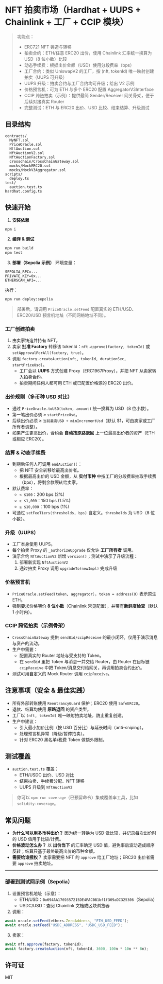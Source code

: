 
# NFT 拍卖市场（Hardhat + UUPS + Chainlink + 工厂 + CCIP 模块）

> 功能点：
> - ERC721 NFT 铸造与转移
> - 拍卖合约：ETH/任意 ERC20 出价，使用 Chainlink 汇率统一换算为 USD（8 位小数）比较
> - 动态手续费：根据出价金额（USD）使用分段费率（bps）
> - 工厂合约：类似 UniswapV2 的工厂，按 (nft, tokenId) 唯一映射创建拍卖（UUPS 可升级）
> - UUPS 升级：拍卖合约与工厂合约均可升级；给出 V2 示例
> - 价格预言机：可为 ETH 与多个 ERC20 配置 AggregatorV3Interface
> - CCIP 跨链拍卖（示例）：提供最简 Sender/Receiver 网关骨架，便于后续对接真实 Router
> - 完整测试：ETH 与 ERC20 出价、USD 比较、结束结算、升级测试

## 目录结构
```
contracts/
  MyNFT.sol
  PriceOracle.sol
  NftAuction.sol
  NftAuctionV2.sol
  NftAuctionFactory.sol
  crosschain/CrossChainGateway.sol
  mocks/MockERC20.sol
  mocks/MockV3Aggregator.sol
scripts/
  deploy.ts
test/
  auction.test.ts
hardhat.config.ts
```

## 快速开始

1. **安装依赖**
```bash
npm i
```

2. **编译 & 测试**
```bash
npm run build
npm test
```

3. **部署（Sepolia 示例）**
环境变量：
```
SEPOLIA_RPC=...
PRIVATE_KEY=0x...
ETHERSCAN_API=...
```
执行：
```bash
npm run deploy:sepolia
```
> 部署后，请调用 `PriceOracle.setFeed` 配置真实的 ETH/USD、ERC20/USD 预言机地址（不同网络地址不同）。

### 工厂创建拍卖
1. 由卖家铸造并持有 NFT。
2. 卖家 **批准 Factory** 转移该 tokenId：`nft.approve(factory, tokenId)` 或 `setApprovalForAll(factory, true)`。
3. 调用 `factory.createAuction(nft, tokenId, durationSec, startPriceUsd)`。
   - 工厂会以 **UUPS** 方式创建 Proxy（ERC1967Proxy），并把 NFT 从卖家转入拍卖合约。
   - 拍卖期间任何人都可用 ETH 或已配置价格源的 ERC20 出价。

### 出价规则（多币种 USD 对比）
- 通过 `PriceOracle.toUSD(token, amount)` 统一换算为 USD（8 位小数）。
- 第一笔出价必须 ≥ `startPriceUsd`。
- 后续出价必须 ≥ `当前最高USD + minIncrementUsd`（默认 $1，可由卖家或工厂所有者调整）。
- 如果产生更高出价，合约会 **自动按原路退回** 上一位最高出价者的资产（ETH 或相应 ERC20）。

### 结算 & 动态手续费
- 到期后任何人可调用 `endAuction()`：
  - 把 NFT 安全转移给最高出价者。
  - 根据最高出价的 USD 金额，从 **实付币种** 中按工厂的分段费率抽取手续费（bps），将剩余款项转给卖家。
- 默认费率：
  - `< $100`：200 bps (2%)
  - `≥ $1,000`：150 bps (1.5%)
  - `≥ $10,000`：100 bps (1%)
- 可通过 `setFeeTiers(thresholds, bps)` 自定义。`thresholds` 为 USD（8 位小数）。

### 升级（UUPS）
- 工厂本身使用 UUPS。
- 每个拍卖 Proxy 的 `_authorizeUpgrade` 仅允许 **工厂所有者** 调用。
- 演示合约 `NftAuctionV2` 新增 `version()`；测试中演示了升级流程：
  1. 部署新实现 `NftAuctionV2`
  2. 通过拍卖 Proxy 调用 `upgradeTo(newImpl)` 完成升级

### 价格预言机
- `PriceOracle.setFeed(token, aggregator)`，`token = address(0)` 表示原生 ETH。
- 强制要求价格喂价 **8 位小数**（Chainlink 常见配置），并带有**新鲜度检查**（默认 1 小时内）。

### CCIP 跨链拍卖（示例骨架）
- `CrossChainGateway` 提供 `sendBid/ccipReceive` 的最小闭环，仅用于演示消息与资产的流动。
- 生产中需要：
  - 配置真实的 Router 地址与受支持的 Token。
  - 在 `sendBid` 里把 Token 与消息一并交给 Router，由 Router 在目标链 `ccipReceive` 中把 Token/消息交付给网关，再调用拍卖合约出价。
- 测试可用自定义的 Mock Router 调用 `ccipReceive`。

## 注意事项（安全 & 最佳实践）
- 所有外部转账使用 `ReentrancyGuard` 保护；ERC20 使用 `SafeERC20`。
- 退款、结算均使用 **原路退回** 的资产类型。
- 工厂以 `(nft, tokenId)` 唯一映射拍卖地址，防止重复创建。
- 生产中建议：
  - 引入最小加价比例（按 USD 百分比）与延长时间（anti-sniping）。
  - 处理预言机异常（降级/暂停拍卖）。
  - 针对 ERC20 黑名单/税费 Token 做额外限制。

## 测试覆盖
- `auction.test.ts` 覆盖：
  - ETH/USDC 出价、USD 对比
  - 结束拍卖、手续费分配、NFT 转移
  - UUPS 升级到 `NftAuctionV2`
> 你可以 `npm run coverage`（已预留命令）集成覆盖率工具，比如 `solidity-coverage`。

## 常见问题
- **为什么可以用多币种出价？** 因为统一转换为 USD 做比较，并记录每次出价时的 USD 值用于比较/计费。
- **价格波动怎么办？** 以 **出价当下** 的汇率确定 USD 值，避免事后波动造成顺序反转；结算只基于最终最高出价的币种金额。
- **需要给谁授权？** 卖家需要把 NFT 的 `approve` 给工厂地址；ERC20 出价者需要 `approve` 拍卖地址。

---

### 部署到测试网示例（Sepolia）
1. 设置预言机地址（示意）：
   - ETH/USD：`0x694AA1769357215DE4FAC081bf1f309aDC325306`（Sepolia）
   - USDC/USD：查阅 Chainlink 文档或区块浏览器
2. 调用：
```ts
await oracle.setFeed(ethers.ZeroAddress, "ETH_USD_FEED");
await oracle.setFeed("USDC_ADDRESS", "USDC_USD_FEED");
```
3. 卖家：
```ts
await nft.approve(factory, tokenId);
await factory.createAuction(nft, tokenId, 3600, 100n * 10n ** 8n);
```

## 许可证
MIT
